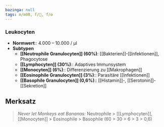 ```yaml
---
bazinga: null
tags: m/m08, f/🦠, f/⚙️
---
```

### Leukocyten
- **Normwert**:: 4.000 – 10.000 / μl
- **Subtypen**
	- **[[Neutrophile Granulocyten]] (60%)**: [[Bakterien]]-[[Infektionen]], Phagocytose
	- **[[Lymphocyten]] (30%)**:: Adaptives Immunsystem
	- **[[Monocyten]] (6%)**:: Differenzierung zu [[Makrophagen]]
	- **[[Eosinophile Granulocyten]] (3%)**:: Parasitäre [[Infektionen]]
	- **[[Basophile Granulocyten]] (0,6%)**:: [[Histamin]]-, [[Serotonin]]-[[Sekretion]]


## Merksatz
> *Never let Monkeys eat Bananas:* Neutrophile > [[Lymphocyten]], [[Monocyten]] > Eosinophile > Basophile (60 > 30 > 6 > 3 > 0,6)